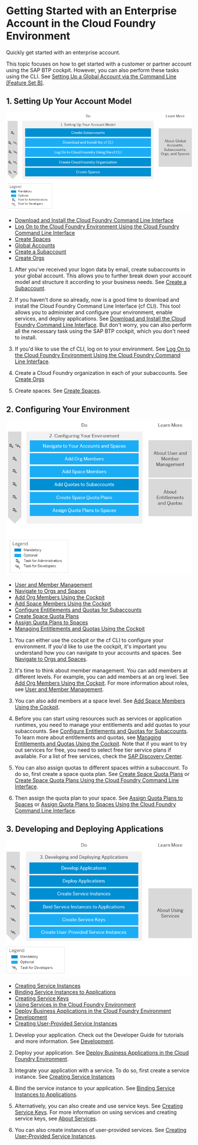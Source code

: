 <!-- loio56440ab2380041e092c29baf2893ef97 -->

# Getting Started with an Enterprise Account in the Cloud Foundry Environment

Quickly get started with an enterprise account.

This topic focuses on how to get started with a customer or partner account using the SAP BTP cockpit. However, you can also perform these tasks using the CLI. See [Setting Up a Global Account via the Command Line \[Feature Set B\]](setting-up-a-global-account-via-the-command-line-feature-set-b-accd5b2.md).



<a name="loio56440ab2380041e092c29baf2893ef97__section_sjn_c1q_ybb"/>

## 1. Setting Up Your Account Model

![](images/Image_Map_NoTrial_2-Setting_Up_Your_Account_Model_94bc372.png)

-   [Download and Install the Cloud Foundry Command Line Interface](../50_administration_and_ops/download-and-install-the-cloud-foundry-command-line-interface-4ef907a.md)
-   [Log On to the Cloud Foundry Environment Using the Cloud Foundry Command Line Interface](../50_administration_and_ops/log-on-to-the-cloud-foundry-environment-using-the-cloud-foundry-command-line-interface-7a37d66.md)
-   [Create Spaces](../50_administration_and_ops/create-spaces-2f6ed22.md)
-   [Global Accounts](../10_concepts/account-model-8ed4a70.md#loioc165d95ee700407eb181770901caec94)
-   [Create a Subaccount](../50_administration_and_ops/create-a-subaccount-05280a1.md)
-   [Create Orgs](../50_administration_and_ops/create-orgs-a9b1f54.md)

1.  After you've received your logon data by email, create subaccounts in your global account. This allows you to further break down your account model and structure it according to your business needs. See [Create a Subaccount](../50_administration_and_ops/create-a-subaccount-05280a1.md).

2.  If you haven't done so already, now is a good time to download and install the Cloud Foundry Command Line Interface \(cf CLI\). This tool allows you to administer and configure your environment, enable services, and deploy applications. See [Download and Install the Cloud Foundry Command Line Interface](../50_administration_and_ops/download-and-install-the-cloud-foundry-command-line-interface-4ef907a.md). But don't worry, you can also perform all the necessary task using the SAP BTP cockpit, which you don't need to install.
3.  If you'd like to use the cf CLI, log on to your environment. See [Log On to the Cloud Foundry Environment Using the Cloud Foundry Command Line Interface](../50_administration_and_ops/log-on-to-the-cloud-foundry-environment-using-the-cloud-foundry-command-line-interface-7a37d66.md).
4.  Create a Cloud Foundry organization in each of your subaccounts. See [Create Orgs](../50_administration_and_ops/create-orgs-a9b1f54.md)
5.  Create spaces. See [Create Spaces](../50_administration_and_ops/create-spaces-2f6ed22.md).



<a name="loio56440ab2380041e092c29baf2893ef97__section_qr5_wwk_wbb"/>

## 2. Configuring Your Environment

![](images/Image_Map_NoTrial_3-Configuring_Your_Account_Environment_20bf413.png)

-   [User and Member Management](../10_concepts/user-and-member-management-cc1c676.md)
-   [Navigate to Orgs and Spaces](../50_administration_and_ops/navigate-to-orgs-and-spaces-5bf8735.md)
-   [Add Org Members Using the Cockpit](../50_administration_and_ops/add-org-members-using-the-cockpit-a4eeaf1.md)
-   [Add Space Members Using the Cockpit](../50_administration_and_ops/add-space-members-using-the-cockpit-81d0b4d.md)
-   [Configure Entitlements and Quotas for Subaccounts](../50_administration_and_ops/configure-entitlements-and-quotas-for-subaccounts-5ba357b.md)
-   [Create Space Quota Plans](../50_administration_and_ops/create-space-quota-plans-b13c4a2.md)
-   [Assign Quota Plans to Spaces](../50_administration_and_ops/assign-quota-plans-to-spaces-13028c4.md)
-   [Managing Entitlements and Quotas Using the Cockpit](../50_administration_and_ops/managing-entitlements-and-quotas-using-the-cockpit-c824874.md)

1.  You can either use the cockpit or the cf CLI to configure your environment. If you'd like to use the cockpit, it's important you understand how you can navigate to your accounts and spaces. See [Navigate to Orgs and Spaces](../50_administration_and_ops/navigate-to-orgs-and-spaces-5bf8735.md).

2.  It's time to think about member management. You can add members at different levels. For example, you can add members at an org level. See [Add Org Members Using the Cockpit](../50_administration_and_ops/add-org-members-using-the-cockpit-a4eeaf1.md). For more information about roles, see [User and Member Management](../10_concepts/user-and-member-management-cc1c676.md).

3.  You can also add members at a space level. See [Add Space Members Using the Cockpit](../50_administration_and_ops/add-space-members-using-the-cockpit-81d0b4d.md).

4.  Before you can start using resources such as services or application runtimes, you need to manage your entitlements and add quotas to your subaccounts. See [Configure Entitlements and Quotas for Subaccounts](../50_administration_and_ops/configure-entitlements-and-quotas-for-subaccounts-5ba357b.md). To learn more about entitlements and quotas, see [Managing Entitlements and Quotas Using the Cockpit](../50_administration_and_ops/managing-entitlements-and-quotas-using-the-cockpit-c824874.md). Note that if you want to try out services for free, you need to select free tier service plans if available. For a list of free services, check the [SAP Discovery Center](https://discovery-center.cloud.sap/viewServices/?category=freetierservices&provider=all&regions=all).
5.  You can also assign quotas to different spaces within a subaccount. To do so, first create a space quota plan. See [Create Space Quota Plans](../50_administration_and_ops/create-space-quota-plans-b13c4a2.md) or [Create Space Quota Plans Using the Cloud Foundry Command Line Interface](../50_administration_and_ops/create-space-quota-plans-using-the-cloud-foundry-command-line-interface-504fde9.md).
6.  Then assign the quota plan to your space. See [Assign Quota Plans to Spaces](../50_administration_and_ops/assign-quota-plans-to-spaces-13028c4.md) or [Assign Quota Plans to Spaces Using the Cloud Foundry Command Line Interface](../50_administration_and_ops/assign-quota-plans-to-spaces-using-the-cloud-foundry-command-line-interface-d1e4203.md).



<a name="loio56440ab2380041e092c29baf2893ef97__section_w1d_txk_wbb"/>

## 3. Developing and Deploying Applications

![](images/Image_Map_NoTrial_4-Developing_and_Deploying_Applications_Using_Services_049175a.png)

-   [Creating Service Instances](../30_development/creating-service-instances-8221b74.md)
-   [Binding Service Instances to Applications](../30_development/binding-service-instances-to-applications-e98280a.md)
-   [Creating Service Keys](../30_development/creating-service-keys-4514a14.md)
-   [Using Services in the Cloud Foundry Environment](../30_development/using-services-in-the-cloud-foundry-environment-f22029f.md)
-   [Deploy Business Applications in the Cloud Foundry Environment](../30_development/deploy-business-applications-in-the-cloud-foundry-environment-4946ea5.md)
-   [Development](../30_development/development-c2fec62.md)
-   [Creating User-Provided Service Instances](../30_development/creating-user-provided-service-instances-a44355e.md)

1.  Develop your application. Check out the Developer Guide for tutorials and more information. See [Development](../30_development/development-c2fec62.md).

2.  Deploy your application. See [Deploy Business Applications in the Cloud Foundry Environment](../30_development/deploy-business-applications-in-the-cloud-foundry-environment-4946ea5.md).
3.  Integrate your application with a service. To do so, first create a service instance. See [Creating Service Instances](../30_development/creating-service-instances-8221b74.md)

4.  Bind the service instance to your application. See [Binding Service Instances to Applications](../30_development/binding-service-instances-to-applications-e98280a.md).
5.  Alternatively, you can also create and use service keys. See [Creating Service Keys](../30_development/creating-service-keys-4514a14.md). For more information on using services and creating service keys, see [About Services](../30_development/about-services-d1d0fc8.md).
6.  You can also create instances of user-provided services. See [Creating User-Provided Service Instances](../30_development/creating-user-provided-service-instances-a44355e.md).

